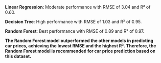 **Linear Regression**: Moderate performance with RMSE of 3.04 and R² of 0.60.

**Decision Tree**: High performance with RMSE of 1.03 and R² of 0.95.

**Random Forest**: Best performance with RMSE of 0.89 and R² of 0.97.


****The Random Forest model outperformed the other models in predicting car prices, achieving the lowest RMSE and the highest R². Therefore, the Random Forest model is recommended for car price prediction based on this dataset.****
